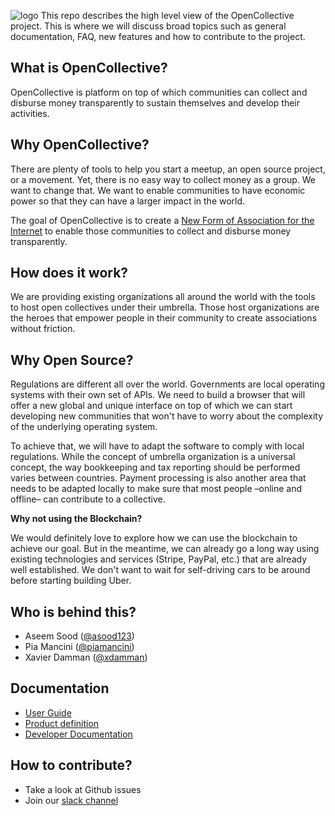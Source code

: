 ![logo](https://opencollective.com/public/images/opencollectivelogo.svg)
This repo describes the high level view of the OpenCollective project. This is where we will discuss broad topics such as general documentation, FAQ, new features and how to contribute to the project.

## What is OpenCollective?
OpenCollective is platform on top of which communities can collect and disburse money transparently to sustain themselves and develop their activities.

## Why OpenCollective?

There are plenty of tools to help you start a meetup, an open source project, or a movement. Yet, there is no easy way to collect money as a group. We want to change that. We want to enable communities to have economic power so that they can have a larger impact in the world.

The goal of OpenCollective is to create a [New Form of Association for the Internet](https://medium.com/open-collective/a-new-form-of-association-for-the-internet-generation-part-1-6d6c4f5dd27f#.fgb60dorq) to enable those communities to collect and disburse money transparently.

## How does it work?

We are providing existing organizations all around the world with the tools to host open collectives under their umbrella. Those host organizations are the heroes that empower people in their community to create associations without friction.

## Why Open Source?

Regulations are different all over the world. Governments are local operating systems with their own set of APIs. We need to build a browser that will offer a new global and unique interface on top of which we can start developing new communities that won't have to worry about the complexity of the underlying operating system.

To achieve that, we will have to adapt the software to comply with local regulations. While the concept of umbrella organization is a universal concept, the way bookkeeping and tax reporting should be performed varies between countries. Payment processing is also another area that needs to be adapted locally to make sure that most people –online and offline– can contribute to a collective.

**Why not using the Blockchain?**

We would definitely love to explore how we can use the blockchain to achieve our goal. But in the meantime, we can already go a long way using existing technologies and services (Stripe, PayPal, etc.) that are already well established. We don't want to wait for self-driving cars to be around before starting building Uber.

## Who is behind this?

- Aseem Sood ([@asood123](https://twitter.com/asood123))
- Pia Mancini ([@piamancini](https://twitter.com/piamancini))
- Xavier Damman ([@xdamman](https://twitter.com/xdamman))

## Documentation

- [User Guide](https://github.com/OpenCollective/OpenCollective/wiki/User-Guide)
- [Product definition](https://github.com/OpenCollective/OpenCollective/wiki/Product)
- [Developer Documentation](https://github.com/OpenCollective/OpenCollective/wiki/Developer-Documentation)

## How to contribute?
- Take a look at Github issues
- Join our [slack channel](http://slack.opencollective.com)

